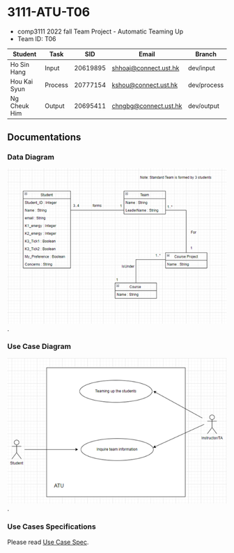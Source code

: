# 3111-ATU-T06
- comp3111 2022 fall Team Project - Automatic Teaming Up 
- Team ID: T06

| Student     | Task | SID | Email                | Branch | 
|-------------|------|-----|----------------------|--------|
|Ho Sin Hang |Input |20619895|shhoaj@connect.ust.hk|dev/input|
|Hou Kai Syun|Process|20777154|kshou@connect.ust.hk|dev/process|
|Ng Cheuk Him|Output |20695411|chngbg@connect.ust.hk|dev/output|


## Documentations

### Data Diagram
![Data Diagram](/documentation/data_diagram.png "class diagram of requirement model").

### Use Case Diagram
![Use Case Diagram](/documentation/use_case_diagram.png "Use Case Diagram of requirement model").

### Use Cases Specifications
Please read [Use Case Spec](/documentation/use_case_spec.pdf).
